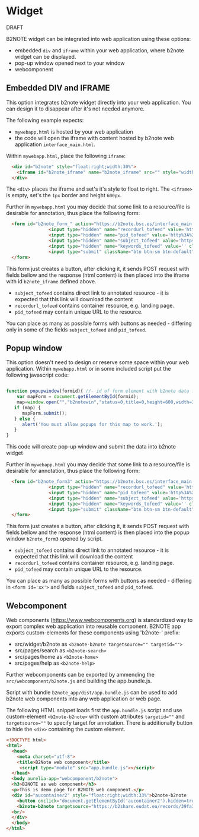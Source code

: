 # Widget

DRAFT

B2NOTE widget can be integrated into web application using these options:

- embedded `div` and `iframe` within your web application, where b2note widget can be displayed.
- pop-up window opened next to your window
- webcomponent

## Embedded DIV and IFRAME  
This option integrates b2note widget directly into your web application. You can design it to disappear after it's not needed anymore.

The following example expects:
- `mywebapp.html` is hosted by your web application
- the code will open the iframe with content hosted by b2note web application `interface_main.html`.

Within `mywebapp.html`, place the following `iframe`:
```html
  <div id="b2note" style="float:right;width:30%">
    <iframe id="b2note_iframe" name="b2note_iframe" src="" style="width: 100%; height: 600px; border: 1px solid grey;"></iframe>
  </div>
```
The `<div>` places the iframe and set's it's style to float to right.
The `<iframe>` is empty, set's the `1px` border and height `600px`.

Further in `mywebapp.html` you may decide that some link to a resource/file is
desirable for annotation, thus place the following form:
```html
  <form id="b2note_form_" action="https://b2note.bsc.es/interface_main.html" method="post" target="b2note_iframe" onSubmit='togglewidgeton()'>
                <input type="hidden" name="recordurl_tofeed" value='https%3A%2F%2Ftrng-b2share.eudat.eu%2Frecords%2F3894dfbf97a44e04814fb986f56c87ce' className="field left" readOnly="readonly"/>
                <input type="hidden" name="pid_tofeed" value='http%3A%2F%2Fhdl.handle.net%2F0000%2F3894dfbf97a44e04814fb986f56c87ce' className="field left" readOnly="readonly"/>
                <input type="hidden" name="subject_tofeed" value='https%3A%2F%2Ftrng-b2share.eudat.eu%2Fapi%2Ffiles%2Ff2b09dd8-a524-49e4-a7d3-100d830895b7%2FtestFile.txt' className="field left" readOnly="readonly"/>
                <input type="hidden" name="keywords_tofeed" value='' className="field left" readOnly="readonly"/>
                <input type="submit" className="btn btn-sm btn-default" value="Annotate in B2Note" title="Click to annotate file using B2Note."/>
  </form>
```
This form just creates a button, after clicking it, it sends POST request with fields bellow and the response (html content) is then placed into the iframe with id `b2note_iframe` defined above.
- `subject_tofeed` contains direct link to annotated resource - it is expected that this link will download the content
- `recordurl_tofeed` contains container resource, e.g. landing page.
- `pid_tofeed` may contain unique URL to the resource.

You can place as many as possible forms with buttons as needed - differing only in some of the fields `subject_tofeed` and `pid_tofeed`. 

## Popup window
This option doesn't need to design or reserve some space within your web application.
Within `mywebapp.html` or in some included script put the following javascript code:
```javascript

function popupwindow(formid){ //- id of form element with b2note data fields
    var mapForm = document.getElementById(formid);
    map=window.open("","b2notewin","status=0,title=0,height=600,width=300,scrollbars=1,menubar=0,status=0");
   if (map) {
      mapForm.submit();
   } else {
      alert('You must allow popups for this map to work.');
   }
}
```
This code will create pop-up window and submit the data into b2note widget

Further in `mywebapp.html` you may decide that some link to a resource/file is
desirable for annotation, thus place the following form:
```html
  <form id="b2note_form3" action="https://b2note.bsc.es/interface_main.html" method="post" target="b2notewin" onSubmit='popupwindow("b2note_form3")'>
                <input type="hidden" name="recordurl_tofeed" value='https%3A%2F%2Ftrng-b2share.eudat.eu%2Frecords%2F3894dfbf97a44e04814fb986f56c87ce' className="field left" readOnly="readonly"/>
                <input type="hidden" name="pid_tofeed" value='http%3A%2F%2Fhdl.handle.net%2F0000%2F3894dfbf97a44e04814fb986f56c87ce' className="field left" readOnly="readonly"/>
                <input type="hidden" name="subject_tofeed" value='https%3A%2F%2Ftrng-b2share.eudat.eu%2Fapi%2Ffiles%2Ff2b09dd8-a524-49e4-a7d3-100d830895b7%2FtestFile.txt' className="field left" readOnly="readonly"/>
                <input type="hidden" name="keywords_tofeed" value='' className="field left" readOnly="readonly"/>
                <input type="submit" className="btn btn-sm btn-default" value="Annotate in popup B2Note" title="Click to annotate file using B2Note."/>
  </form>
```
This form just creates a button, after clicking it, it sends POST request with fields bellow and the response (html content) is then placed into the popup window `b2note_form3` opened by script.
- `subject_tofeed` contains direct link to annotated resource - it is expected that this link will download the content
- `recordurl_tofeed` contains container resource, e.g. landing page.
- `pid_tofeed` may contain unique URL to the resource.

You can place as many as possible forms with buttons as needed - differing in `<form id='xx'>` and fields `subject_tofeed` and `pid_tofeed`. 

## Webcomponent


Web components (https://www.webcomponents.org) is standardized way to export complex web application into reusable component.
B2NOTE app exports custom-elements for these components using 'b2note-' prefix:

- src/widget/b2note as `<b2note-b2note targetsource="" targetid="">`
- src/pages/search as `<b2note-search>`
- src/pages/home as `<b2note-home>`
- src/pages/help as `<b2note-help>`

Further webcomponents can be exported by ammending the `src/webcomponent/b2note.js` and building the app.bundle.js.
 
Script with bundle `b2note_app/dist/app.bundle.js` can be used to add b2note web components into any web application or web page.

The following HTML snippet loads first the `app.bundle.js` script and use custom-element `<b2note-b2note>` with custom attributes
`targetid=""` and `targetsource=""` to specify target for annotation. There is additionally button to hide the `<div>` containing the custom element.

```html
<!DOCTYPE html>
<html>
  <head>
    <meta charset="utf-8">
    <title>B2Note web component</title>
     <script type="module" src="app.bundle.js"></script>
  </head>
  <body aurelia-app="webcomponent/b2note">
  <h3>B2NOTE as web component</h3>
  <p>This is demo page for B2NOTE web component.</p>
  <div id="aucontainer2" style="float:right;width:33%">b2note-b2note
    <button onclick="document.getElementById('aucontainer2').hidden=true" title="close b2note component">x</button>
    <b2note-b2note targetsource="https://b2share.eudat.eu/records/39fa39965b314f658e4a198a78d7f6b5" targetid="http://hdl.handle.net/11304/3720bb44-831c-48f3-9847-6988a41236e1"></b2note-b2note>
  <br/>
  </div>
  </body>
</html>
```